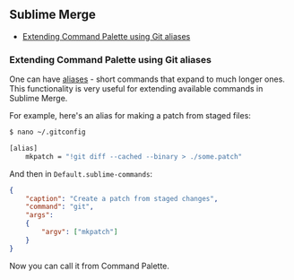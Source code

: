 ## Sublime Merge

<!-- MarkdownTOC -->

- [Extending Command Palette using Git aliases](#extending-command-palette-using-git-aliases)

<!-- /MarkdownTOC -->

### Extending Command Palette using Git aliases

One can have [aliases](https://git-scm.com/book/en/v2/Git-Basics-Git-Aliases) - short commands that expand to much longer ones. This functionality is very useful for extending available commands in Sublime Merge.

For example, here's an alias for making a patch from staged files:

``` sh
$ nano ~/.gitconfig

[alias]
    mkpatch = "!git diff --cached --binary > ./some.patch"
```

And then in `Default.sublime-commands`:

``` json
{
    "caption": "Create a patch from staged changes",
    "command": "git",
    "args":
    {
        "argv": ["mkpatch"]
    }
}
```

Now you can call it from Command Palette.
